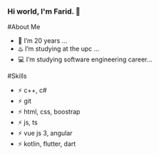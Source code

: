 ### Hi world, I'm Farid. 👋

#About Me
- 🧸 I’m 20 years ...
- ♨️ I’m studying at the upc ...
- 💻 I’m studying software engineering career...

#Skills
- ⚡ c++, c#
- ⚡ git
- ⚡ html, css, boostrap
- ⚡ js, ts
- ⚡ vue js 3, angular
- ⚡ kotlin, flutter, dart

